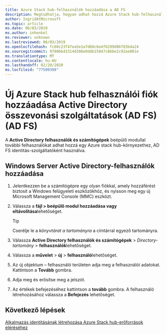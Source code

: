 ```yaml
---
title: Azure Stack hub-felhasználók hozzáadása a AD FS
description: Megtudhatja, hogyan adhat hozzá Azure Stack hub-felhasználókat Active Directory összevonási szolgáltatások (AD FS) (AD FS) központi telepítésekhez.
author: IngridAtMicrosoft
ms.topic: article
ms.date: 06/03/2019
ms.author: inhenkel
ms.reviewer: unknown
ms.lastreviewed: 06/03/2019
ms.openlocfilehash: fc60c23f47ea5e1afd68c6e4f6299d0bf83b4a24
ms.sourcegitcommit: 97806b43314d306e0ddb15847c86be2c92ae001e
ms.translationtype: MT
ms.contentlocale: hu-HU
ms.lasthandoff: 02/20/2020
ms.locfileid: "77509398"
---
```

# <a name="add-a-new-azure-stack-hub-user-account-in-active-directory-federation-services-ad-fs"></a>Új Azure Stack hub felhasználói fiók hozzáadása Active Directory összevonási szolgáltatások (AD FS) (AD FS)

A **Active Directory felhasználók és számítógépek** beépülő modullal további felhasználókat adhat hozzá egy Azure stack hub-környezethez, AD FS identitás-szolgáltatóként használva.

## <a name="add-windows-server-active-directory-users"></a>Windows Server Active Directory-felhasználók hozzáadása

1. Jelentkezzen be a számítógépre egy olyan fiókkal, amely hozzáférést biztosít a Windows felügyeleti eszközökhöz, és nyisson meg egy új Microsoft Management Console (MMC) eszközt.
2. Válassza a **fájl > beépülő modul hozzáadása vagy eltávolítása**lehetőséget.

   > [!TIP]
   > Cserélje le a *könyvtárat a tartományra* a címtárral egyező tartományra. 

3. Válassza **Active Directory felhasználók és számítógépek** > *Directory-tartomány* > **felhasználók**lehetőséget.
4. Válassza a **művelet** > **új** > **felhasználó**lehetőséget.
5. Az új objektum – felhasználó területen adja meg a felhasználói adatokat. Kattintson a **Tovább** gombra.
6. Adja meg és erősítse meg a jelszót.
7. Az értékek befejezéséhez kattintson a **tovább** gombra. A felhasználó létrehozásához válassza a **Befejezés** lehetőséget.


## <a name="next-steps"></a>Következő lépések

[Alkalmazás identitásának létrehozása Azure Stack hub-erőforrások eléréséhez](azure-stack-create-service-principals.md)